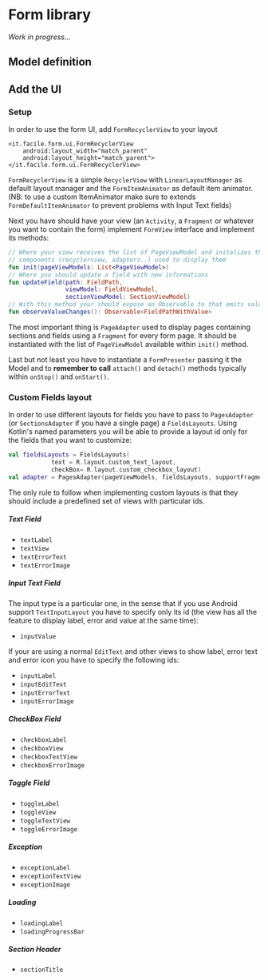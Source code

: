 # Form library

*Work in progress...*

## Model definition

## Add the UI

### Setup
In order to use the form UI, add `FormRecyclerView` to your layout
```
<it.facile.form.ui.FormRecyclerView
    android:layout_width="match_parent"
    android:layout_height="match_parent">
</it.facile.form.ui.FormRecyclerView>
```
`FormRecyclerView` is a simple `RecyclerView` with `LinearLayoutManager` as default layout manager and the
`FormItemAnimator` as default item animator. (NB: to use a custom ItemAnimator make sure to extends
`FormDefaultItemAnimator` to prevent problems with Input Text fields)

Next you have should have your view (an `Activity`, a `Fragment` or whatever you want to contain the form)
implement `FormView` interface and implement its methods:

```kotlin
// Where your view receives the list of PageViewModel and initalizes the
// components (recyclerview, adapters..) used to display them
fun init(pageViewModels: List<PageViewModel>)
// Where you should update a field with new informations
fun updateField(path: FieldPath,
                viewModel: FieldViewModel,
                sectionViewModel: SectionViewModel)
// With this method your should expose an Observable to that emits value entered by the user
fun observeValueChanges(): Observable<FieldPathWithValue>
```

The most important thing is `PageAdapter` used to display pages containing sections and fields using
a `Fragment` for every form page. It should be instantiated with the list of `PageViewModel`
available within `init()` method.

Last but not least you have to instantiate a `FormPresenter` passing it the Model and to **remember to call**
`attach()` and `detach()` methods typically within `onStop()` and `onStart()`.

### Custom Fields layout

In order to use different layouts for fields you have to pass to `PagesAdapter` (or `SectionsAdapter` if you have
a single page) a `FieldsLayouts`. Using Kotlin's named parameters you will be able to provide a layout
id only for the fields that you want to customize:
```kotlin
val fieldsLayouts = FieldsLayouts(
            text = R.layout.custom_text_layout,
            checkBox= R.layout.custom_checkbox_layout)
val adapter = PagesAdapter(pageViewModels, fieldsLayouts, supportFragmentManager)
```
The only rule to follow when implementing custom layouts is that they should include a predefined set
of views with particular ids.

##### Text Field
- `textLabel`
- `textView`
- `textErrorText`
- `textErrorImage`

##### Input Text Field
The input type is a particular one, in the sense that if you use Android support `TextInputLayout` you have to
specify only its id (the view has all the feature to display label, error and value at the same time):
- `inputValue`

If your are using a normal `EditText` and other views to show label, error text and error icon you have to specify the
following ids:
- `inputLabel`
- `inputEditText`
- `inputErrorText`
- `inputErrorImage`

##### CheckBox Field
- `checkboxLabel`
- `checkboxView`
- `checkboxTextView`
- `checkboxErrorImage`

##### Toggle Field
- `toggleLabel`
- `toggleView`
- `toggleTextView`
- `toggleErrorImage`

##### Exception
- `exceptionLabel`
- `exceptionTextView`
- `exceptionImage`

##### Loading
- `loadingLabel`
- `loadingProgressBar`

##### Section Header
- `sectionTitle`